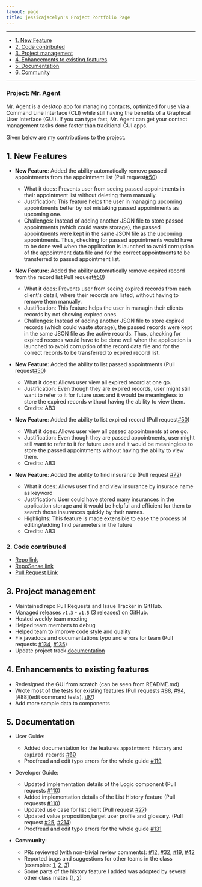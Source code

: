 ```yaml
---
layout: page
title: jessicajacelyn's Project Portfolio Page
---
```


---
- [1. New Feature](#NewFeature)
- [2. Code contributed](#Codecontributed)
- [3. Project management](#Projectmanagement)
- [4. Enhancements to existing features](#existing)
- [5. Documentation](#Documentation)
- [6. Community](#Community)
---

### Project: Mr. Agent

Mr. Agent is a desktop app for managing contacts, optimized for use via a Command Line Interface (CLI) while still having the benefits of a Graphical User Interface (GUI). If you can type fast, Mr. Agent can get your contact management tasks done faster than traditional GUI apps.

Given below are my contributions to the project.

## <a id="NewFeatures"></a>**1. New Features**
* **New Feature**: Added the ability automatically remove passed appointments from the appointment list (Pull request[\#50](https://github.com/AY2122S2-CS2103-F09-3/tp/pull/50)) 
  * What it does: Prevents user from seeing passed appointments in their appointment list without deleting them manually.
  * Justification: This feature helps the user in managing upcoming appointments better by not mistaking passed appointments as upcoming one. 
  * Challenges: Instead of adding another JSON file to store passed appointments (which could waste storage), the passed appointments were kept in the same JSON file as the upcoming appointments. Thus, checking for passed appointments would have to be done well when the application is launched to avoid corruption of the appointment data file and for the correct appointments to be transferred to passed appointment list. 

* **New Feature**: Added the ability automatically remove expired record from the record list Pull request[\#50](https://github.com/AY2122S2-CS2103-F09-3/tp/pull/50)) 
  * What it does: Prevents user from seeing expired records from each client's detail, where their records are listed, without having to remove them manually. 
  * Justification: This feature helps the user in managin their clients records by not showing expired ones. 
  * Challenges: Instead of adding another JSON file to store expired records (which could waste storage), the passed records were kept in the same JSON file as the active records. Thus, checking for expired records would have to be done well when the application is launched to avoid corruption of the record data file and for the correct records to be transferred to expired record list. 
  
* **New Feature**: Added the ability to list passed appointments (Pull request[\#50](https://github.com/AY2122S2-CS2103-F09-3/tp/pull/50)) 
  * What it does: Allows user view all expired record at one go.
  * Justification: Even though they are expired records, user might still want to refer to it for future uses and it would be meaningless to store the expired records without having the ability to view them. 
  * Credits: AB3

* **New Feature**: Added the ability to list expired record (Pull request[\#50](https://github.com/AY2122S2-CS2103-F09-3/tp/pull/50)) 
  * What it does: Allows user view all passed appointments at one go.
  * Justification: Even though they are passed appointments, user might still want to refer to it for future uses and it would be meaningless to store the passed appointments without having the ability to view them. 
  * Credits: AB3

* **New Feature**: Added the ability to find insurance (Pull request [\#72](https://github.com/AY2122S2-CS2103-F09-3/tp/pull/72))
  * What it does: Allows user find and view insurance by insurace name as keyword
  * Justification: User could have stored many insurances in the application storage and it would be helpful and efficient for them to search those insurances quickly by their names.  
  * Highlights: This feature is made extensible to ease the process of editing/adding find parameters in the future
  * Credits: AB3

### <a id="code_contributed"></a>2. Code contributed
* [Repo link](https://github.com/jessicajacelyn/tp)
* [RepoSense link](https://nus-cs2103-ay2122s2.github.io/tp-dashboard/?search=sicajacelyn&sort=groupTitle&sortWithin=title&timeframe=commit&mergegroup=&groupSelect=groupByRepos&breakdown=true&checkedFileTypes=docs~functional-code~test-code~other&since=2022-02-18&tabOpen=true&tabType=authorship&tabAuthor=jessicajacelyn&tabRepo=AY2122S2-CS2103-F09-3%2Ftp%5Bmaster%5D&authorshipIsMergeGroup=false&authorshipFileTypes=docs~functional-code~test-code~other&authorshipIsBinaryFileTypeChecked=false)
* [Pull Request Link](https://github.com/AY2122S2-CS2103-F09-3/tp/pulls?q=is%3Apr+is%3Aclosed+author%3Ajessicajacelyn)

## <a id="Projectmanagement"></a>**3. Project management**
  * Maintained repo Pull Requests and Issue Tracker in GitHub.
  * Managed releases `v1.3` - `v1.5` (3 releases) on GitHub.
  * Hosted weekly team meeting
  * Helped team members to debug
  * Helped team to improve code style and quality
  * Fix javadocs and documentations typo and errors for team (Pull requests [\#134](https://github.com/AY2122S2-CS2103-F09-3/tp/pull/134), [\#135](https://github.com/AY2122S2-CS2103-F09-3/tp/pull/135))
  * Update project track [documentation](https://docs.google.com/document/d/1YnxPw8cAvkEcVgljEb4Ux5qUX_KnXIDYhm5BC7UsAq8/edit?usp=sharing)

## <a id="existing"></a>**4. Enhancements to existing features**
  * Redesigned the GUI from scratch (can be seen from README.md)
  * Wrote most of the tests for existing features (Pull requests [\#88](https://github.com/AY2122S2-CS2103-F09-3/tp/pull/88), [\#94](https://github.com/AY2122S2-CS2103-F09-3/tp/pull/94),  [\#88](edit command tests), [\97](https://github.com/AY2122S2-CS2103-F09-3/tp/pull/97))
  * Add more sample data to components

## <a id="Documentation"></a>**5. Documentation**
  * User Guide:
    * Added documentation for the features `appointment history` and `expired records` [\#60](https://github.com/AY2122S2-CS2103-F09-3/tp/pull/60)
    * Proofread and edit typo errors for the whole guide [\#119](https://github.com/AY2122S2-CS2103-F09-3/tp/pull/119)
  * Developer Guide:
    * Updated implementation details of the Logic component
    (Pull requests [\#110](https://github.com/AY2122S2-CS2103-F09-3/tp/pull/110))
     * Added implementation details of the List History feature
    (Pull requests [\#110](https://github.com/AY2122S2-CS2103-F09-3/tp/pull/110))
    * Updated use case for list client
    (Pull request [\#27](https://github.com/AY2122S2-CS2103-F09-3/tp/pull/27))
    * Updated value proposition,target user profile and glossary.
    (Pull request [\#25](https://github.com/AY2122S2-CS2103-F09-3/tp/pull/25), [\#214](https://github.com/AY2122S2-CS2103-F09-3/tp/pull/214))
    * Proofread and edit typo errors for the whole guide [\#131](https://github.com/AY2122S2-CS2103-F09-3/tp/pull/131)

* **Community**:
  * PRs reviewed (with non-trivial review comments): [\#12](), [\#32](), [\#19](), [\#42]()
  * Reported bugs and suggestions for other teams in the class (examples: [1](), [2](), [3]())
  * Some parts of the history feature I added was adopted by several other class mates ([1](), [2]())


